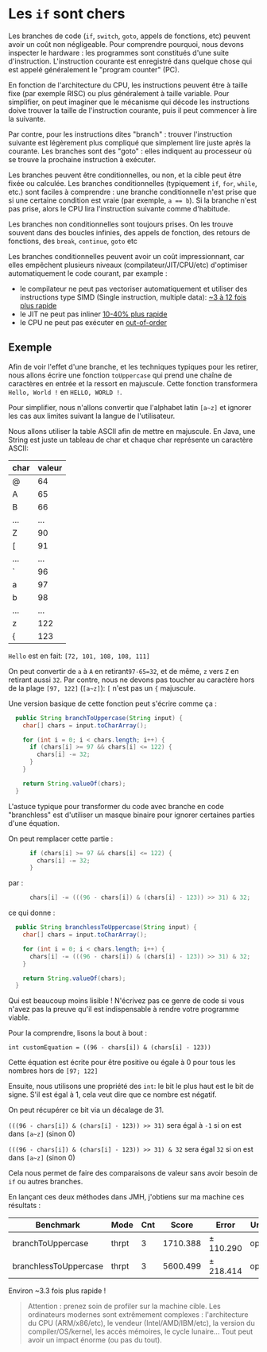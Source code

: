 # Les `if` sont chers

Les branches de code (`if`, `switch`, `goto`, appels de fonctions, etc) peuvent avoir un coût non négligeable.
Pour comprendre pourquoi, nous devons inspecter le hardware : les programmes sont constitués d'une suite d'instruction. L'instruction courante est enregistré dans quelque chose qui est appelé généralement le "program counter" (PC).

En fonction de l'architecture du CPU, les instructions peuvent être à taille fixe (par exemple RISC) ou plus généralement à taille variable.
Pour simplifier, on peut imaginer que le mécanisme qui décode les instructions doive trouver la taille de l'instruction courante, puis il peut commencer à lire la suivante.

Par contre, pour les instructions dites "branch" : trouver l'instruction suivante est légèrement plus compliqué que simplement lire juste après la courante.
Les branches sont des "goto" : elles indiquent au processeur où se trouve la prochaine instruction à exécuter.

Les branches peuvent être conditionnelles, ou non, et la cible peut être fixée ou calculée.
Les branches conditionnelles (typiquement `if`, `for`, `while`, etc.) sont faciles à comprendre : une branche conditionnelle n'est prise que si une certaine condition est vraie (par exemple, `a == b`).
Si la branche n'est pas prise, alors le CPU lira l'instruction suivante comme d'habitude.

Les branches non conditionnelles sont toujours prises. On les trouve souvent dans des boucles infinies, des appels de fonction, des retours de fonctions, des `break`, `continue`, `goto` etc

Les branches conditionnelles peuvent avoir un coût impressionnant, car elles empêchent plusieurs niveaux (compilateur/JIT/CPU/etc) d'optimiser automatiquement le code courant, par example :
- le compilateur ne peut pas vectoriser automatiquement et utiliser des instructions type SIMD (Single instruction, multiple data): [~3 à 12 fois plus rapide](https://stackoverflow.blog/2020/07/08/improving-performance-with-simd-intrinsics-in-three-use-cases/)
- le JIT ne peut pas inliner [10-40% plus rapide](https://www.cs.cmu.edu/~745/papers/p134-ayers.pdf)
- le CPU ne peut pas exécuter en [out-of-order](https://en.wikipedia.org/wiki/Out-of-order_execution)

## Exemple

Afin de voir l'effet d'une branche, et les techniques typiques pour les retirer, nous allons écrire une fonction `toUppercase` qui prend
une chaîne de caractères en entrée et la ressort en majuscule.
Cette fonction transformera `Hello, World !` en `HELLO, WORLD !`.

Pour simplifier, nous n'allons convertir que l'alphabet latin `[a~z]` et ignorer les cas aux limites suivant la langue de l'utilisateur.

Nous allons utiliser la table ASCII afin de mettre en majuscule. En Java, une String est juste un tableau de char et chaque char représente un caractère ASCII:

| char | valeur|
|------|-------|
| @    | 64    |
| A    | 65    |
| B    | 66    |
| …    | …     |
| Z    | 90    |
| [    | 91    |
| …    | …     |
| `    | 96    |
| a    | 97    |
| b    | 98    |
| …    | …     |
| z    | 122   |
| {    | 123   |


`Hello` est en fait: `[72, 101, 108, 108, 111]`

On peut convertir de `a` à `A` en retirant`97-65=32`, et de même, `z` vers `Z` en retirant aussi `32`.
Par contre, nous ne devons pas toucher au caractère hors de la plage `[97, 122]` (`[a~z]`): `[` n'est pas un `{` majuscule.

Une version basique de cette fonction peut s'écrire comme ça :
```java
  public String branchToUppercase(String input) {
    char[] chars = input.toCharArray();

    for (int i = 0; i < chars.length; i++) {
      if (chars[i] >= 97 && chars[i] <= 122) {
        chars[i] -= 32;
      }
    }

    return String.valueOf(chars);
  }
```

L'astuce typique pour transformer du code avec branche en code "branchless" est d'utiliser un masque binaire pour ignorer certaines parties d'une équation.

On peut remplacer cette partie :
```java
      if (chars[i] >= 97 && chars[i] <= 122) {
        chars[i] -= 32;
      }
```

par :
```java
      chars[i] -= (((96 - chars[i]) & (chars[i] - 123)) >> 31) & 32;
```

ce qui donne :
```java
  public String branchlessToUppercase(String input) {
    char[] chars = input.toCharArray();

    for (int i = 0; i < chars.length; i++) {
      chars[i] -= (((96 - chars[i]) & (chars[i] - 123)) >> 31) & 32;
    }

    return String.valueOf(chars);
  }
```

Qui est beaucoup moins lisible ! N'écrivez pas ce genre de code si vous n'avez pas la preuve qu'il est indispensable à rendre votre programme viable.

Pour la comprendre, lisons la bout à bout :

`int customEquation = ((96 - chars[i]) & (chars[i] - 123))`

Cette équation est écrite pour être positive ou égale à 0 pour tous les nombres hors de `[97; 122]`

Ensuite, nous utilisons une propriété des `int`: le bit le plus haut est le bit de signe.
S'il est égal à 1, cela veut dire que ce nombre est négatif.

On peut récupérer ce bit via un décalage de 31.

`(((96 - chars[i]) & (chars[i] - 123)) >> 31)` sera égal à `-1` si on est dans `[a~z]` (sinon 0)

`(((96 - chars[i]) & (chars[i] - 123)) >> 31) & 32` sera égal `32` si on est dans `[a~z]` (sinon 0)

Cela nous permet de faire des comparaisons de valeur sans avoir besoin de `if` ou autres branches.

En lançant ces deux méthodes dans JMH, j'obtiens sur ma machine ces résultats :

| Benchmark             | Mode  | Cnt | Score    | Error     | Units |
|-----------------------|-------|-----|----------|-----------|-------|
| branchToUppercase     | thrpt | 3   | 1710.388 | ± 110.290 | ops/s |
| branchlessToUppercase | thrpt | 3   | 5600.499 | ± 218.414 | ops/s |

Environ ~3.3 fois plus rapide !

> Attention : prenez soin de profiler sur la machine cible. Les ordinateurs modernes sont extrêmement complexes : l'architecture du CPU (ARM/x86/etc), le vendeur (Intel/AMD/IBM/etc), la version du compiler/OS/kernel, les accès mémoires, le cycle lunaire... Tout peut avoir un impact énorme (ou pas du tout).
